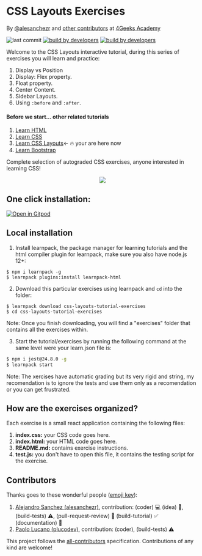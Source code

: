 # CSS Layouts Exercises

By [@alesanchezr](https://twitter.com/alesanchezr) and [other contributors](https://github.com/4GeeksAcademy/css-layouts-tutorial-exercises/graphs/contributors) at [4Geeks Academy](http://4geeksacademy.co/)

![last commit](https://img.shields.io/github/last-commit/4geeksacademy/css-layouts-tutorial-exercises)
[![build by developers](https://img.shields.io/badge/build_by-Developers-blue)](https://breatheco.de)
[![build by developers](https://img.shields.io/twitter/follow/4geeksacademy?style=social&logo=twitter)](https://twitter.com/4geeksacademy)

Welcome to the CSS Layouts interactive tutorial, during this series of exercises you will learn and practice:

1. Display vs Position
2. Display: Flex property.
3. Float property.
4. Center Content.
5. Sidebar Layouts.
6. Using `:before` and `:after`.

<h4>Before we start... other related tutorials</h4>
<ol>
  <li><a href="https://github.com/4GeeksAcademy/html-tutorial-exercises-course">Learn HTML</a></li>
  <li><a href="https://github.com/4GeeksAcademy/css-tutorial-exercises-course">Learn CSS</a></li>
  <li><a href="https://github.com/4GeeksAcademy/css-layouts-tutorial-exercises">Learn CSS Layouts</a>← 🔥 your are here now</li>
  <li><a href="https://github.com/4GeeksAcademy/bootstrap-exercises-tutorial">Learn Bootstrap</a></li>
</ol>
Complete selection of autograded CSS exercises, anyone interested in learning CSS!

<p align="center">
  <img src="https://raw.githubusercontent.com/4GeeksAcademy/react-exercises/master/preview.gif">
</p>

<h2>One click installation:</h2>

[![Open in Gitpod](https://gitpod.io/button/open-in-gitpod.svg)](https://gitpod.io#https://github.com/4GeeksAcademy/css-layouts-tutorial-exercises.git)

## Local installation

1. Install learnpack, the package manager for learning tutorials and the html compiler plugin for learnpack, make sure you also have node.js 12+:

```
$ npm i learnpack -g
$ learnpack plugins:install learnpack-html
```

2. Download this particular exercises using learnpack and `cd` into the folder:

```
$ learnpack download css-layouts-tutorial-exercises
$ cd css-layouts-tutorial-exercises
```

Note: Once you finish downloading, you will find a "exercises" folder that contains all the exercises within.

3. Start the tutorial/exercises by running the following command at the same level were your learn.json file is:

```sh
$ npm i jest@24.8.0 -g
$ learnpack start
```

Note: The xercises have automatic grading but its very rigid and string, my recomendation is to ignore the tests and use them only as a recomendation or you can get frustrated.


## How are the exercises organized?

Each exercise is a small react application containing the following files:

1. **index.css:** your CSS code goes here.
2. **index.html:** your HTML code goes here.
3. **README.md:** contains exercise instructions.
4. **test.js:** you don't have to open this file, it contains the testing script for the exercise.

## Contributors

Thanks goes to these wonderful people ([emoji key](https://github.com/kentcdodds/all-contributors#emoji-key)):

1. [Alejandro Sanchez (alesanchezr)](https://github.com/alesanchezr), contribution: (coder) :computer: (idea) 🤔, (build-tests) :warning:, (pull-request-review) :eyes: (build-tutorial) :white_check_mark: (documentation) :book:
2. [Paolo Lucano (plucodev)](https://github.com/plucodev), contribution: (coder), (build-tests) :warning:

This project follows the
[all-contributors](https://github.com/kentcdodds/all-contributors)
specification. Contributions of any kind are welcome!
